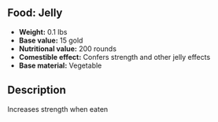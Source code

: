 ## Food: Jelly
- **Weight:** 0.1 lbs
- **Base value:** 15 gold
- **Nutritional value:** 200 rounds
- **Comestible effect:** Confers strength and other jelly effects
- **Base material:** Vegetable
## Description
Increases strength when eaten

